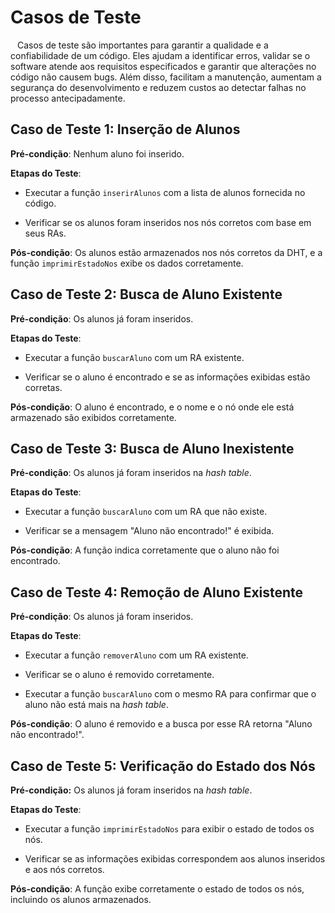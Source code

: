 # Casos de Teste

&ensp; Casos de teste são importantes para garantir a qualidade e a confiabilidade de um código. Eles ajudam a identificar erros, validar se o software atende aos requisitos especificados e garantir que alterações no código não causem bugs. Além disso, facilitam a manutenção, aumentam a segurança do desenvolvimento e reduzem custos ao detectar falhas no processo antecipadamente.

## Caso de Teste 1: Inserção de Alunos
**Pré-condição**: Nenhum aluno foi inserido.

**Etapas do Teste**:
- Executar a função ``inserirAlunos`` com a lista de alunos fornecida no código.

- Verificar se os alunos foram inseridos nos nós corretos com base em seus RAs.

**Pós-condição**: Os alunos estão armazenados nos nós corretos da DHT, e a função ``imprimirEstadoNos`` exibe os dados corretamente.

## Caso de Teste 2: Busca de Aluno Existente
**Pré-condição**: Os alunos já foram inseridos.

**Etapas do Teste**:

- Executar a função ``buscarAluno`` com um RA existente.

- Verificar se o aluno é encontrado e se as informações exibidas estão corretas.

**Pós-condição**: O aluno é encontrado, e o nome e o nó onde ele está armazenado são exibidos corretamente.

## Caso de Teste 3: Busca de Aluno Inexistente
**Pré-condição**: Os alunos já foram inseridos na _hash table_.

**Etapas do Teste**:

- Executar a função ``buscarAluno`` com um RA que não existe.

- Verificar se a mensagem "Aluno não encontrado!" é exibida.

**Pós-condição**: A função indica corretamente que o aluno não foi encontrado.

## Caso de Teste 4: Remoção de Aluno Existente

**Pré-condição**: Os alunos já foram inseridos.

**Etapas do Teste**:

- Executar a função ``removerAluno`` com um RA existente.

- Verificar se o aluno é removido corretamente.

- Executar a função ``buscarAluno`` com o mesmo RA para confirmar que o aluno não está mais na _hash table_.

**Pós-condição**: O aluno é removido e a busca por esse RA retorna "Aluno não encontrado!".

## Caso de Teste 5: Verificação do Estado dos Nós
**Pré-condição:** Os alunos já foram inseridos na _hash table_.

**Etapas do Teste**:

- Executar a função ``imprimirEstadoNos`` para exibir o estado de todos os nós.

- Verificar se as informações exibidas correspondem aos alunos inseridos e aos nós corretos.

**Pós-condição**: A função exibe corretamente o estado de todos os nós, incluindo os alunos armazenados.